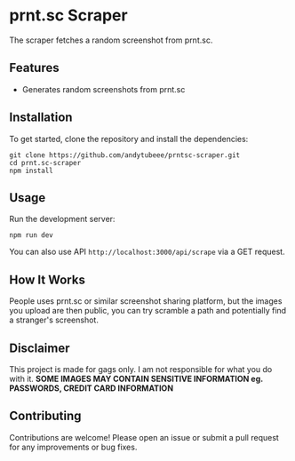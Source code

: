 # prnt.sc Scraper

The scraper fetches a random screenshot from prnt.sc.

## Features

- Generates random screenshots from prnt.sc

## Installation

To get started, clone the repository and install the dependencies:

```
git clone https://github.com/andytubeee/prntsc-scraper.git
cd prnt.sc-scraper
npm install
```

## Usage

Run the development server:

`npm run dev`

You can also use API `http://localhost:3000/api/scrape` via a GET request.

## How It Works

People uses prnt.sc or similar screenshot sharing platform, but the images you upload are then public, you can try scramble a path and potentially find a stranger's screenshot.

## Disclaimer

This project is made for gags only. I am not responsible for what you do with it. **SOME IMAGES MAY CONTAIN SENSITIVE INFORMATION eg. PASSWORDS, CREDIT CARD INFORMATION**

## Contributing

Contributions are welcome! Please open an issue or submit a pull request for any improvements or bug fixes.
